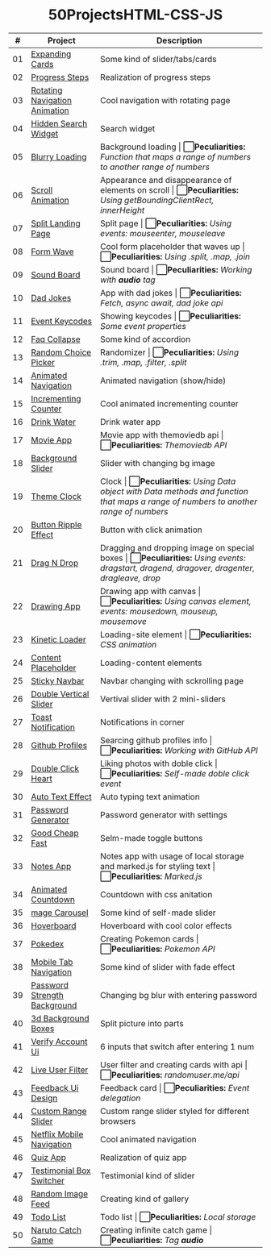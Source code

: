 <h1 align="center">50ProjectsHTML-CSS-JS</h1>
<table>
  <thead>
    <tr>
      <th>#</th>
      <th>Project</th>
      <th>Description</th>
    </tr>
  </thead>
  <tbody>
    <tr>
      <td>01</td>
      <td><a href='https://github.com/ViritUp/50ProjectsHTML-CSS-JS/tree/main/project-1' target='_black'>Expanding Cards</a></td>
      <td>Some kind of slider/tabs/cards</td>
    </tr>
    <tr>
      <td>02</td>
      <td><a href='https://github.com/ViritUp/50ProjectsHTML-CSS-JS/tree/main/project-2' target='_black'>Progress Steps</a></td>
      <td>Realization of progress steps</td>
    </tr>
    <tr>
      <td>03</td>
      <td><a href='https://github.com/ViritUp/50ProjectsHTML-CSS-JS/tree/main/project-3' target='_black'>Rotating Navigation Animation</a></td>
      <td>Cool navigation with rotating page</td>
    </tr>
    <tr>
      <td>04</td>
      <td><a href='https://github.com/ViritUp/50ProjectsHTML-CSS-JS/tree/main/project-4' target='_black'>Hidden Search Widget</a></td>
      <td>Search widget</td>
    </tr>
    <tr>
      <td>05</td>
      <td><a href='https://github.com/ViritUp/50ProjectsHTML-CSS-JS/tree/main/project-5' target='_black'>Blurry Loading</a></td>
      <td>Background loading | <b> ⬜Peculiarities:</b><i> Function that maps a range of numbers to another range of numbers</i></td>
    </tr>
    <tr>
      <td>06</td>
      <td><a href='https://github.com/ViritUp/50ProjectsHTML-CSS-JS/tree/main/project-6' target='_black'>Scroll Animation</a></td>
      <td>Appearance and disappearance of elements on scroll | <b> ⬜Peculiarities:</b><i> Using getBoundingClientRect, innerHeight</i></td>
    </tr>
    <tr>
      <td>07</td>
      <td><a href='https://github.com/ViritUp/50ProjectsHTML-CSS-JS/tree/main/project-7' target='_black'>Split Landing Page</a></td>
      <td>Split page | <b> ⬜Peculiarities:</b><i> Using events: mouseenter, mouseleave</i></td>
    </tr>
    <tr>
      <td>08</td>
      <td><a href='https://github.com/ViritUp/50ProjectsHTML-CSS-JS/tree/main/project-8' target='_black'>Form Wave</a></td>
      <td>Cool form placeholder that waves up | <b> ⬜Peculiarities:</b><i> Using .split, .map, .join</i></td>
    </tr>
    <tr>
      <td>09</td>
      <td><a href='https://github.com/ViritUp/50ProjectsHTML-CSS-JS/tree/main/project-9' target='_black'>Sound Board</a></td>
      <td>Sound board | <b> ⬜Peculiarities:</b><i> Working with <b>audio</b> tag  </i></td>
    </tr>
    <tr>
      <td>10</td>
      <td><a href='https://github.com/ViritUp/50ProjectsHTML-CSS-JS/tree/main/project-10' target='_black'>Dad Jokes</a></td>
      <td>App with dad jokes | <b> ⬜Peculiarities:</b><i> Fetch, async await, dad joke api</i></td>
    </tr>
    <tr>
      <td>11</td>
      <td><a href='https://github.com/ViritUp/50ProjectsHTML-CSS-JS/tree/main/project-11' target='_black'>Event Keycodes</a></td>
      <td>Showing keycodes | <b> ⬜Peculiarities:</b><i> Some event properties</i></td>
    </tr>
    <tr>
      <td>12</td>
      <td><a href='https://github.com/ViritUp/50ProjectsHTML-CSS-JS/tree/main/project-12' target='_black'>Faq Collapse</a></td>
      <td>Some kind of accordion </td>
    </tr>
    <tr>
      <td>13</td>
      <td><a href='https://github.com/ViritUp/50ProjectsHTML-CSS-JS/tree/main/project-13' target='_black'>Random Choice Picker</a></td>
      <td>Randomizer | <b> ⬜Peculiarities:</b><i> Using .trim, .map, .filter, .split</i></td>
    </tr>
    <tr>
      <td>14</td>
      <td><a href='https://github.com/ViritUp/50ProjectsHTML-CSS-JS/tree/main/project-14' target='_black'>Animated Navigation</a></td>
      <td>Animated navigation (show/hide)</td>
    </tr>
    <tr>
      <td>15</td>
      <td><a href='https://github.com/ViritUp/50ProjectsHTML-CSS-JS/tree/main/project-15' target='_black'>Incrementing Counter</a></td>
      <td>Cool animated incrementing counter</td>
    </tr>
    <tr>
      <td>16</td>
      <td><a href='https://github.com/ViritUp/50ProjectsHTML-CSS-JS/tree/main/project-16' target='_black'>Drink Water</a></td>
      <td>Drink water app </td>
    </tr>
     <tr>
      <td>17</td>
      <td><a href='https://github.com/ViritUp/50ProjectsHTML-CSS-JS/tree/main/project-17' target='_black'>Movie App</a></td>
      <td>Movie app with themoviedb api | <b> ⬜Peculiarities:</b><i> Themoviedb API</i></td>
    </tr>
    <tr>
      <td>18</td>
      <td><a href='https://github.com/ViritUp/50ProjectsHTML-CSS-JS/tree/main/project-18' target='_black'>Background Slider</a></td>
      <td>Slider with changing bg image </td>
    </tr>
    <tr>
      <td>19</td>
      <td><a href='https://github.com/ViritUp/50ProjectsHTML-CSS-JS/tree/main/project-19' target='_black'>Theme Clock</a></td>
      <td>Clock | <b> ⬜Peculiarities:</b><i> Using Data object with Data methods and function that maps a range of numbers to another range of numbers</i></td>
    </tr>
    <tr>
      <td>20</td>
      <td><a href='https://github.com/ViritUp/50ProjectsHTML-CSS-JS/tree/main/project-20' target='_black'>Button Ripple Effect</a></td>
      <td>Button with click animation</td>
    </tr>
    <tr>
      <td>21</td>
      <td><a href='https://github.com/ViritUp/50ProjectsHTML-CSS-JS/tree/main/project-21' target='_black'>Drag N Drop</a></td>
      <td>Dragging and dropping image on special boxes | <b> ⬜Peculiarities:</b><i> Using events: dragstart, dragend, dragover, dragenter, dragleave, drop</i></td>
    </tr>
    <tr>
      <td>22</td>
      <td><a href='https://github.com/ViritUp/50ProjectsHTML-CSS-JS/tree/main/project-22' target='_black'>Drawing App</a></td>
      <td>Drawing app with canvas | <b> ⬜Peculiarities:</b><i> Using canvas element, events: mousedown, mouseup, mousemove</i></td>
    </tr>
    <tr>
      <td>23</td>
      <td><a href='https://github.com/ViritUp/50ProjectsHTML-CSS-JS/tree/main/project-23' target='_black'>Kinetic Loader</a></td>
      <td>Loading-site element | <b> ⬜Peculiarities:</b><i> CSS animation</i></td>
    </tr>
    <tr>
      <td>24</td>
      <td><a href='https://github.com/ViritUp/50ProjectsHTML-CSS-JS/tree/main/project-24' target='_black'>Content Placeholder</a></td>
      <td>Loading-content elements</td>
    </tr>
    <tr>
      <td>25</td>
      <td><a href='https://github.com/ViritUp/50ProjectsHTML-CSS-JS/tree/main/project-25' target='_black'>Sticky Navbar</a></td>
      <td>Navbar changing with sckrolling page</td>
    </tr>
    <tr>
      <td>26</td>
      <td><a href='https://github.com/ViritUp/50ProjectsHTML-CSS-JS/tree/main/project-26' target='_black'>Double Vertical Slider</a></td>
      <td>Vertival slider with 2 mini-sliders</td>
    </tr>
    <tr>
      <td>27</td>
      <td><a href='https://github.com/ViritUp/50ProjectsHTML-CSS-JS/tree/main/project-27' target='_black'>Toast Notification</a></td>
      <td>Notifications in corner</td>
    </tr>
    <tr>
      <td>28</td>
      <td><a href='https://github.com/ViritUp/50ProjectsHTML-CSS-JS/tree/main/project-28' target='_black'>Github Profiles</a></td>
      <td>Searcing github profiles info | <b> ⬜Peculiarities:</b><i> Working with GitHub API</i></td>
    </tr>
    <tr>
      <td>29</td>
      <td><a href='https://github.com/ViritUp/50ProjectsHTML-CSS-JS/tree/main/project-29' target='_black'>Double Click Heart</a></td>
      <td>Liking photos with doble click  | <b> ⬜Peculiarities:</b><i> Self-made doble click event</i></td>
    </tr>
    <tr>
      <td>30</td>
      <td><a href='https://github.com/ViritUp/50ProjectsHTML-CSS-JS/tree/main/project-30' target='_black'>Auto Text Effect</a></td>
      <td>Auto typing text animation</td>
    </tr>
    <tr>
      <td>31</td>
      <td><a href='https://github.com/ViritUp/50ProjectsHTML-CSS-JS/tree/main/project-31' target='_black'>Password Generator</a></td>
      <td>Password generator with settings</td>
    </tr>
    <tr>
      <td>32</td>
      <td><a href='https://github.com/ViritUp/50ProjectsHTML-CSS-JS/tree/main/project-32' target='_black'>Good Cheap Fast</a></td>
      <td>Selm-made toggle buttons</td>
    </tr>
    <tr>
      <td>33</td>
      <td><a href='https://github.com/ViritUp/50ProjectsHTML-CSS-JS/tree/main/project-33' target='_black'>Notes App</a></td>
      <td>Notes app with usage of local storage and marked.js for styling text | <b> ⬜Peculiarities:</b><i> Marked.js</i></td>
    </tr>
    <tr>
      <td>34</td>
      <td><a href='https://github.com/ViritUp/50ProjectsHTML-CSS-JS/tree/main/project-34' target='_black'>Animated Countdown</a></td>
      <td>Countdown with css anitation</td>
    </tr>
    <tr>
      <td>35</td>
      <td><a href='https://github.com/ViritUp/50ProjectsHTML-CSS-JS/tree/main/project-35' target='_black'>mage Carousel</a></td>
      <td>Some kind of self-made slider</td>
    </tr>
    <tr>
      <td>36</td>
      <td><a href='https://github.com/ViritUp/50ProjectsHTML-CSS-JS/tree/main/project-36' target='_black'>Hoverboard</a></td>
      <td>Hoverboard with cool color effects</td>
    </tr>
     <tr>
      <td>37</td>
      <td><a href='https://github.com/ViritUp/50ProjectsHTML-CSS-JS/tree/main/project-37' target='_black'>Pokedex</a></td>
      <td>Creating Pokemon cards | <b> ⬜Peculiarities:</b><i> Pokemon API</i></td>
    </tr>
    <tr>
      <td>38</td>
      <td><a href='https://github.com/ViritUp/50ProjectsHTML-CSS-JS/tree/main/project-38' target='_black'>Mobile Tab Navigation</a></td>
      <td>Some kind of slider with fade effect </td>
    </tr>
    <tr>
      <td>39</td>
      <td><a href='https://github.com/ViritUp/50ProjectsHTML-CSS-JS/tree/main/project-39' target='_black'>Password Strength Background</a></td>
      <td>Changing bg blur with entering password</td>
    </tr>
    <tr>
      <td>40</td>
      <td><a href='https://github.com/ViritUp/50ProjectsHTML-CSS-JS/tree/main/project-40' target='_black'>3d Background Boxes</a></td>
      <td>Split picture into parts</td>
    </tr>
    <tr>
      <td>41</td>
      <td><a href='https://github.com/ViritUp/50ProjectsHTML-CSS-JS/tree/main/project-41' target='_black'>Verify Account Ui</a></td>
      <td>6 inputs that switch after entering 1 num</td>
    </tr>
    <tr>
      <td>42</td>
      <td><a href='https://github.com/ViritUp/50ProjectsHTML-CSS-JS/tree/main/project-42' target='_black'>Live User Filter</a></td>
      <td>User filter and creating cards with api | <b> ⬜Peculiarities:</b><i> randomuser.me/api</i></td>
    </tr>
    <tr>
      <td>43</td>
      <td><a href='https://github.com/ViritUp/50ProjectsHTML-CSS-JS/tree/main/project-43' target='_black'>Feedback Ui Design</a></td>
      <td>Feedback card | <b> ⬜Peculiarities:</b><i> Event delegation</i></td>
    </tr>
    <tr>
      <td>44</td>
      <td><a href='https://github.com/ViritUp/50ProjectsHTML-CSS-JS/tree/main/project-44' target='_black'>Custom Range Slider</a></td>
      <td>Custom range slider styled for different browsers</td>
    </tr>
    <tr>
      <td>45</td>
      <td><a href='https://github.com/ViritUp/50ProjectsHTML-CSS-JS/tree/main/project-45' target='_black'>Netflix Mobile Navigation</a></td>
      <td>Cool animated navigation</td>
    </tr>
    <tr>
      <td>46</td>
      <td><a href='https://github.com/ViritUp/50ProjectsHTML-CSS-JS/tree/main/project-46' target='_black'>Quiz App</a></td>
      <td>Realization of quiz app</td>
    </tr>
     <tr>
      <td>47</td>
      <td><a href='https://github.com/ViritUp/50ProjectsHTML-CSS-JS/tree/main/project-47' target='_black'>Testimonial Box Switcher</a></td>
      <td>Testimonial kind of slider</td>
    </tr>
    <tr>
      <td>48</td>
      <td><a href='https://github.com/ViritUp/50ProjectsHTML-CSS-JS/tree/main/project-48' target='_black'>Random Image Feed</a></td>
      <td>Creating kind of gallery</td>
    </tr>
    <tr>
      <td>49</td>
      <td><a href='https://github.com/ViritUp/50ProjectsHTML-CSS-JS/tree/main/project-49' target='_black'>Todo List</a></td>
      <td>Todo list | <b> ⬜Peculiarities:</b><i> Local storage</i></td>
    </tr>
    <tr>
      <td>50</td>
      <td><a href='https://github.com/ViritUp/50ProjectsHTML-CSS-JS/tree/main/project-50' target='_black'>Naruto Catch Game</a></td>
      <td>Creating infinite catch game | <b> ⬜Peculiarities:</b><i> Tag <b>audio</b></i></td>
    </tr>
  </tbody>
</table>

